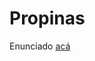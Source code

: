 # Propinas

Enunciado [acá](https://docs.google.com/document/d/1zhtLmTaKoFSeVULMdrObmqa52Q34ySe_oBcUMeIUebw/edit#)
